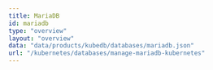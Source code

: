 ```yaml
---
title: MariaDB
id: mariadb
type: "overview"
layout: "overview"
data: "data/products/kubedb/databases/mariadb.json"
url: "/kubernetes/databases/manage-mariadb-kubernetes"
---
```

